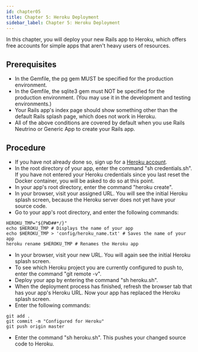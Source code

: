 ```yaml
---
id: chapter05
title: Chapter 5: Heroku Deployment
sidebar_label: Chapter 5: Heroku Deployment
---
```


In this chapter, you will deploy your new Rails app to Heroku, which offers free accounts for simple apps that aren't heavy users of resources.

## Prerequisites
* In the Gemfile, the pg gem MUST be specified for the production environment.
* In the Gemfile, the sqlite3 gem must NOT be specified for the production environment.  (You may use it in the development and testing environments.)
* Your Rails app's index page should show something other than the default Rails splash page, which does not work in Heroku.
*  All of the above conditions are covered by default when you use Rails Neutrino or Generic App to create your Rails app.

## Procedure
* If you have not already done so, sign up for a [Heroku account](https://www.heroku.com/).
* In the root directory of your app, enter the command "sh credentials.sh".  If you have not entered your Heroku credentials since you last reset the Docker container, you will be asked to do so at this point.
* In your app's root directory, enter the command "heroku create".
* In your browser, visit your assigned URL. You will see the initial Heroku splash screen, because the Heroku server does not yet have your source code.
* Go to your app's root directory, and enter the following commands:
```
HEROKU_TMP="${PWD##*/}"
echo $HEROKU_TMP # Displays the name of your app
echo $HEROKU_TMP > 'config/heroku_name.txt' # Saves the name of your app
heroku rename $HEROKU_TMP # Renames the Heroku app
```
* In your browser, visit your new URL. You will again see the initial Heroku splash screen.
* To see which Heroku project you are currently configured to push to, enter the command "git remote -v".
* Deploy your app by entering the command "sh heroku.sh".
* When the deployment process has finished, refresh the browser tab that has your app's Heroku URL.  Now your app has replaced the Heroku splash screen.
* Enter the following commands:
```
git add .
git commit -m "Configured for Heroku"
git push origin master
```
* Enter the command "sh heroku.sh".  This pushes your changed source code to Heroku.
